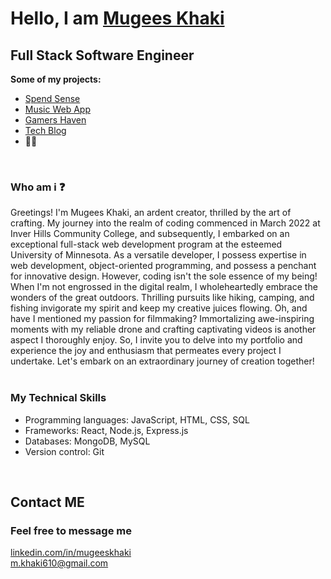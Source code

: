 <h1>Hello, I am <a href="https://www.linkedin.com/in/mugeeskhaki/">Mugees Khaki</a></h1>
<h2 style="font-weight: bold;">Full Stack Software Engineer</h2>
<div>
  <summary style="font-weight: bold;">Some of my projects:</summary>
  <ul>
    <li><a href="https://github.com/christopher211/money-tracker">Spend Sense</a></li>
    <li><a href="https://github.com/zachshouts/music-web-app">Music Web App</a></li>
    <li><a href="https://github.com/christopherrclark/gaming-blog">Gamers Haven</a></li>
    <li><a href="https://github.com/begin0071/tech-blog">Tech Blog</a></li>
    <li>🧑‍💻</li>
  </ul>
 
</div>
<br />
<div>
  <h3 style="font-weight: bold;">Who am i ❓</h3>
  Greetings! I'm Mugees Khaki, an ardent creator, thrilled by the art of crafting. My journey into the realm of coding commenced in March 2022 at Inver Hills Community College, and subsequently, I embarked on an exceptional full-stack web development program at the esteemed University of Minnesota. As a versatile developer, I possess expertise in web development, object-oriented programming, and possess a penchant for innovative design. However, coding isn't the sole essence of my being! When I'm not engrossed in the digital realm, I wholeheartedly embrace the wonders of the great outdoors. Thrilling pursuits like hiking, camping, and fishing invigorate my spirit and keep my creative juices flowing. Oh, and have I mentioned my passion for filmmaking? Immortalizing awe-inspiring moments with my reliable drone and crafting captivating videos is another aspect I thoroughly enjoy. So, I invite you to delve into my portfolio and experience the joy and enthusiasm that permeates every project I undertake. Let's embark on an extraordinary journey of creation together!<br>
</div>
<br />
<div>
  <h3 style="font-weight: bold;">My Technical Skills </h3>
  <ul>
    <li>
Programming languages: JavaScript, HTML, CSS, SQL</li>
    <li>Frameworks: React, Node.js, Express.js</li>
     <li>Databases: MongoDB, MySQL</li>
      <li>Version control: Git</li>
  </ul>
</div>
<br />
<h2 style="font-weight: bold;">Contact ME</h2>
<div>
  <h3 style="font-weight: bold;">Feel free to message me</h3>
      <span>
        <a href="https://www.linkedin.com/in/mugeeskhaki/">linkedin.com/in/mugeeskhaki</a>
      <span>
    </div>
      <span>
        <a href="mailto:m.khaki610@gmail.com">m.khaki610@gmail.com</a>
      <span>
    </div>
  </ul>
</div>
